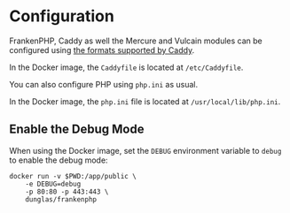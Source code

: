 # Configuration

FrankenPHP, Caddy as well the Mercure and Vulcain modules can be configured using [the formats supported by Caddy](https://caddyserver.com/docs/getting-started#your-first-config).

In the Docker image, the `Caddyfile` is located at `/etc/Caddyfile`.

You can also configure PHP using `php.ini` as usual.

In the Docker image, the `php.ini` file is located at `/usr/local/lib/php.ini`.

## Enable the Debug Mode

When using the Docker image, set the `DEBUG` environment variable to `debug` to enable the debug mode:

```
docker run -v $PWD:/app/public \
    -e DEBUG=debug
    -p 80:80 -p 443:443 \
    dunglas/frankenphp
```
